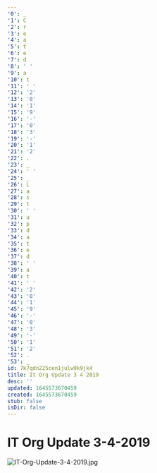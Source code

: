 ```yaml
---
'0': _
'1': C
'2': r
'3': e
'4': a
'5': t
'6': e
'7': d
'8': ' '
'9': a
'10': t
'11': ' '
'12': '2'
'13': '0'
'14': '1'
'15': '9'
'16': '-'
'17': '0'
'18': '3'
'19': '-'
'20': '1'
'21': '2'
'22': .
'23': _
'24': ' '
'25': _
'26': L
'27': a
'28': s
'29': t
'30': ' '
'31': u
'32': p
'33': d
'34': a
'35': t
'36': e
'37': d
'38': ' '
'39': a
'40': t
'41': ' '
'42': '2'
'43': '0'
'44': '1'
'45': '9'
'46': '-'
'47': '0'
'48': '3'
'49': '-'
'50': '1'
'51': '2'
'52': .
'53': _
id: 7k7qdn225cen1julw9k9jk4
title: It Org Update 3 4 2019
desc: ''
updated: 1645573670459
created: 1645573670459
stub: false
isDir: false
---
```


# IT Org Update 3-4-2019


![IT-Org-Update-3-4-2019.jpg](/assets/it-org-update-3-4-2019-jxr61a29ykci.jpg)

